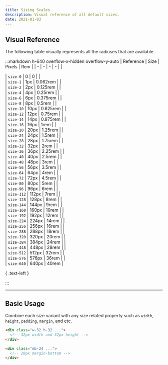 ```yaml
---
title: Sizing Scales
description: Visual reference of all default sizes.
date: 2021-01-03
---
```


## Visual Reference

The following table visually represents all the radiuses that are available.


:::markdown h-640 overflow-x-hidden overflow-y-auto
| Reference | Size | Pixels | Rem |
| - | - | - | - |
| <div class="w-100p h-0 bg-cool-gray"></div> | `size-0` | 0 | 0 |
| <div class="w-100p h-1 bg-cool-gray"></div> | `size-1` | 1px | 0.062rem |
| <div class="w-100p h-2 bg-cool-gray"></div> | `size-2` | 2px | 0.125rem |
| <div class="w-100p h-4 bg-cool-gray"></div> | `size-4` | 4px | 0.25rem |
| <div class="w-100p h-6 bg-cool-gray"></div> | `size-6` | 6px | 0.375rem |
| <div class="w-100p h-8 bg-cool-gray"></div> | `size-8` | 8px | 0.5rem |
| <div class="w-100p h-10 bg-cool-gray"></div> | `size-10` | 10px | 0.625rem |
| <div class="w-100p h-12 bg-cool-gray"></div> | `size-12` | 12px | 0.75rem |
| <div class="w-100p h-14 bg-cool-gray"></div> | `size-14` | 14px | 0.875rem |
| <div class="w-100p h-16 bg-cool-gray"></div> | `size-16` | 16px | 1rem |
| <div class="w-100p h-20 bg-cool-gray"></div> | `size-20` | 20px | 1.25rem |
| <div class="w-100p h-24 bg-cool-gray"></div> | `size-24` | 24px | 1.5rem |
| <div class="w-100p h-28 bg-cool-gray"></div> | `size-28` | 28px | 1.75rem |
| <div class="w-100p h-32 bg-cool-gray"></div> | `size-32` | 32px | 2rem |
| <div class="w-100p h-36 bg-cool-gray"></div> | `size-36` | 36px | 2.25rem |
| <div class="w-100p h-40 bg-cool-gray"></div> | `size-40` | 40px | 2.5rem |
| <div class="w-100p h-48 bg-cool-gray"></div> | `size-48` | 48px | 3rem |
| <div class="w-100p h-56 bg-cool-gray"></div> | `size-56` | 56px | 3.5rem |
| <div class="w-100p h-64 bg-cool-gray"></div> | `size-64` | 64px | 4rem |
| <div class="w-100p h-72 bg-cool-gray"></div> | `size-72` | 72px | 4.5rem |
| <div class="w-100p h-80 bg-cool-gray"></div> | `size-80` | 80px | 5rem |
| <div class="w-100p h-96 bg-cool-gray"></div> | `size-96` | 96px | 6rem |
| <div class="w-100p h-112 bg-cool-gray"></div> | `size-112` | 112px | 7rem |
| <div class="w-100p h-128 bg-cool-gray"></div> | `size-128` | 128px | 8rem |
| <div class="w-100p h-144 bg-cool-gray"></div> | `size-144` | 144px | 9rem |
| <div class="w-100p h-160 bg-cool-gray"></div> | `size-160` | 160px | 10rem |
| <div class="w-100p h-192 bg-cool-gray"></div> | `size-192` | 192px | 12rem |
| <div class="w-100p h-224 bg-cool-gray"></div> | `size-224` | 224px | 14rem |
| <div class="w-100p h-256 bg-cool-gray"></div> | `size-256` | 256px | 16rem |
| <div class="w-100p h-288 bg-cool-gray"></div> | `size-288` | 288px | 18rem |
| <div class="w-100p h-320 bg-cool-gray"></div> | `size-320` | 320px | 20rem |
| <div class="w-100p h-384 bg-cool-gray"></div> | `size-384` | 384px | 24rem |
| <div class="w-100p h-448 bg-cool-gray"></div> | `size-448` | 448px | 28rem |
| <div class="w-100p h-512 bg-cool-gray"></div> | `size-512` | 512px | 32rem |
| <div class="w-100p h-576 bg-cool-gray"></div> | `size-576` | 576px | 36rem |
| <div class="w-100p h-640 bg-cool-gray"></div> | `size-640` | 640px | 40rem |

{ .text-left }

:::

---

## Basic Usage

Combine each size variant with any size related property such as `width`, `height`, `padding`, `margin`, and etc.

```html
<div class="w-32 h-32 ...">
  <!-- 32px width and 32px height -->
</div>

<div class="mb-24 ...">
  <!-- 20px margin-bottom -->
</div>
```
